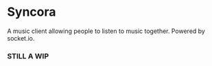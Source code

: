 # Syncora
A music client allowing people to listen to music together. Powered by socket.io.

### STILL A WIP